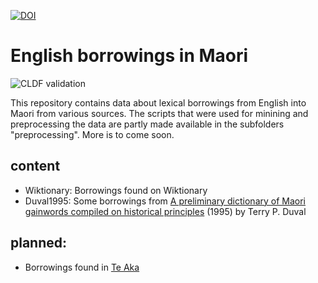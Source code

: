 [![DOI](https://zenodo.org/badge/435342453.svg)](https://zenodo.org/badge/latestdoi/435342453)

# English borrowings in Maori

![CLDF validation](https://github.com/lexibank/uralex/workflows/CLDF-validation/badge.svg)

This repository contains data about lexical borrowings from English into Maori from various sources. The scripts that were used for minining and preprocessing the data are partly made available in the subfolders "preprocessing". More is to come soon.

## content

- Wiktionary: Borrowings found on Wiktionary
- Duval1995: Some borrowings from [A preliminary dictionary of Maori gainwords compiled on historical principles](https://ir.canterbury.ac.nz/handle/10092/4865) (1995) by Terry P. Duval

## planned:

- Borrowings found in [Te Aka](https://maoridictionary.co.nz/)